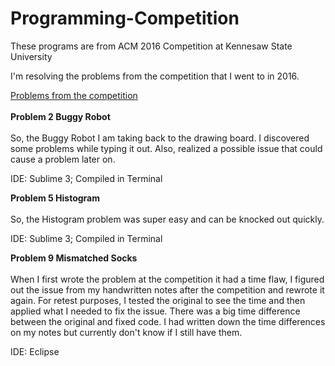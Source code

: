 # Programming-Competition
These programs are from ACM 2016 Competition at Kennesaw State University

I'm resolving the problems from the competition that I went to in 2016.

[Problems from the competition](http://serjudging.vanb.org/wp-content/uploads/SER-2016-Problems-D2.pdf) </br></br>
__Problem 2 Buggy Robot__ </br></br>
So, the Buggy Robot I am taking back to the drawing board. I discovered some problems while typing it out. Also, realized a possible issue that could cause a problem later on. 

IDE: Sublime 3; Compiled in Terminal

__Problem 5 Histogram__ </br></br>
So, the Histogram problem was super easy and can be knocked out quickly.

IDE: Sublime 3; Compiled in Terminal

__Problem 9 Mismatched Socks__ </br></br>
When I first wrote the problem at the competition it had a time flaw, I figured out the issue from my handwritten notes after the competition and rewrote it again. For retest purposes, I tested the original to see the time and then applied what I needed to fix the issue. There was a big time difference between the original and fixed code. I had written down the time differences on my notes but currently don't know if I still have them. 

IDE: Eclipse
